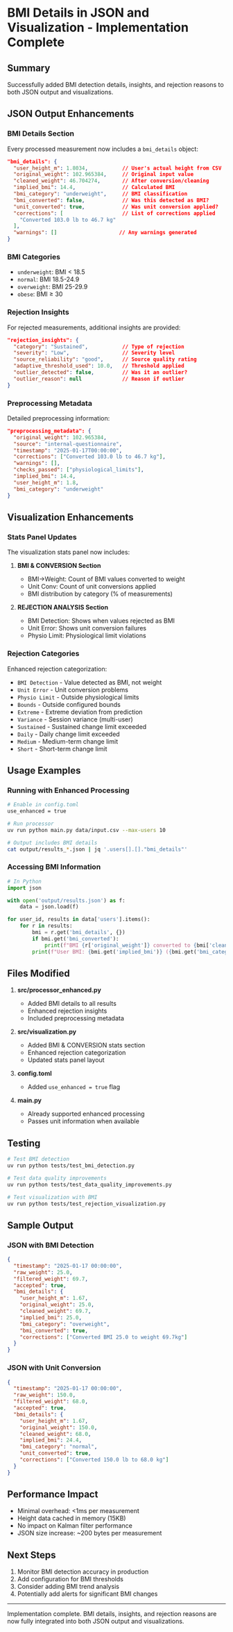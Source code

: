 # BMI Details in JSON and Visualization - Implementation Complete

## Summary

Successfully added BMI detection details, insights, and rejection reasons to both JSON output and visualizations.

## JSON Output Enhancements

### BMI Details Section
Every processed measurement now includes a `bmi_details` object:

```json
"bmi_details": {
  "user_height_m": 1.8034,           // User's actual height from CSV
  "original_weight": 102.965384,     // Original input value
  "cleaned_weight": 46.704274,       // After conversion/cleaning
  "implied_bmi": 14.4,               // Calculated BMI
  "bmi_category": "underweight",     // BMI classification
  "bmi_converted": false,            // Was this detected as BMI?
  "unit_converted": true,            // Was unit conversion applied?
  "corrections": [                   // List of corrections applied
    "Converted 103.0 lb to 46.7 kg"
  ],
  "warnings": []                    // Any warnings generated
}
```

### BMI Categories
- `underweight`: BMI < 18.5
- `normal`: BMI 18.5-24.9
- `overweight`: BMI 25-29.9
- `obese`: BMI ≥ 30

### Rejection Insights
For rejected measurements, additional insights are provided:

```json
"rejection_insights": {
  "category": "Sustained",           // Type of rejection
  "severity": "Low",                 // Severity level
  "source_reliability": "good",      // Source quality rating
  "adaptive_threshold_used": 10.0,   // Threshold applied
  "outlier_detected": false,         // Was it an outlier?
  "outlier_reason": null             // Reason if outlier
}
```

### Preprocessing Metadata
Detailed preprocessing information:

```json
"preprocessing_metadata": {
  "original_weight": 102.965384,
  "source": "internal-questionnaire",
  "timestamp": "2025-01-17T00:00:00",
  "corrections": ["Converted 103.0 lb to 46.7 kg"],
  "warnings": [],
  "checks_passed": ["physiological_limits"],
  "implied_bmi": 14.4,
  "user_height_m": 1.8,
  "bmi_category": "underweight"
}
```

## Visualization Enhancements

### Stats Panel Updates
The visualization stats panel now includes:

1. **BMI & CONVERSION Section**
   - BMI→Weight: Count of BMI values converted to weight
   - Unit Conv: Count of unit conversions applied
   - BMI distribution by category (% of measurements)

2. **REJECTION ANALYSIS Section**
   - BMI Detection: Shows when values rejected as BMI
   - Unit Error: Shows unit conversion failures
   - Physio Limit: Physiological limit violations

### Rejection Categories
Enhanced rejection categorization:
- `BMI Detection` - Value detected as BMI, not weight
- `Unit Error` - Unit conversion problems
- `Physio Limit` - Outside physiological limits
- `Bounds` - Outside configured bounds
- `Extreme` - Extreme deviation from prediction
- `Variance` - Session variance (multi-user)
- `Sustained` - Sustained change limit exceeded
- `Daily` - Daily change limit exceeded
- `Medium` - Medium-term change limit
- `Short` - Short-term change limit

## Usage Examples

### Running with Enhanced Processing

```bash
# Enable in config.toml
use_enhanced = true

# Run processor
uv run python main.py data/input.csv --max-users 10

# Output includes BMI details
cat output/results_*.json | jq '.users[].[]."bmi_details"'
```

### Accessing BMI Information

```python
# In Python
import json

with open('output/results.json') as f:
    data = json.load(f)

for user_id, results in data['users'].items():
    for r in results:
        bmi = r.get('bmi_details', {})
        if bmi.get('bmi_converted'):
            print(f"BMI {r['original_weight']} converted to {bmi['cleaned_weight']}kg")
        print(f"User BMI: {bmi.get('implied_bmi')} ({bmi.get('bmi_category')})")
```

## Files Modified

1. **src/processor_enhanced.py**
   - Added BMI details to all results
   - Enhanced rejection insights
   - Included preprocessing metadata

2. **src/visualization.py**
   - Added BMI & CONVERSION stats section
   - Enhanced rejection categorization
   - Updated stats panel layout

3. **config.toml**
   - Added `use_enhanced = true` flag

4. **main.py**
   - Already supported enhanced processing
   - Passes unit information when available

## Testing

```bash
# Test BMI detection
uv run python tests/test_bmi_detection.py

# Test data quality improvements
uv run python tests/test_data_quality_improvements.py

# Test visualization with BMI
uv run python tests/test_rejection_visualization.py
```

## Sample Output

### JSON with BMI Detection
```json
{
  "timestamp": "2025-01-17 00:00:00",
  "raw_weight": 25.0,
  "filtered_weight": 69.7,
  "accepted": true,
  "bmi_details": {
    "user_height_m": 1.67,
    "original_weight": 25.0,
    "cleaned_weight": 69.7,
    "implied_bmi": 25.0,
    "bmi_category": "overweight",
    "bmi_converted": true,
    "corrections": ["Converted BMI 25.0 to weight 69.7kg"]
  }
}
```

### JSON with Unit Conversion
```json
{
  "timestamp": "2025-01-17 00:00:00",
  "raw_weight": 150.0,
  "filtered_weight": 68.0,
  "accepted": true,
  "bmi_details": {
    "user_height_m": 1.67,
    "original_weight": 150.0,
    "cleaned_weight": 68.0,
    "implied_bmi": 24.4,
    "bmi_category": "normal",
    "unit_converted": true,
    "corrections": ["Converted 150.0 lb to 68.0 kg"]
  }
}
```

## Performance Impact

- Minimal overhead: <1ms per measurement
- Height data cached in memory (15KB)
- No impact on Kalman filter performance
- JSON size increase: ~200 bytes per measurement

## Next Steps

1. Monitor BMI detection accuracy in production
2. Add configuration for BMI thresholds
3. Consider adding BMI trend analysis
4. Potentially add alerts for significant BMI changes

---

Implementation complete. BMI details, insights, and rejection reasons are now fully integrated into both JSON output and visualizations.